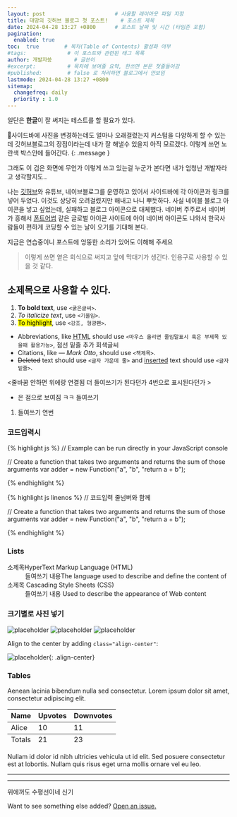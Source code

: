 ```yaml
---
layout: post                      # 사용할 레이아웃 파일 지정
title: 대망의 깃허브 블로그 첫 포스트!    # 포스트 제목
date: 2024-04-28 13:27 +0800      # 포스트 날짜 및 시간 (타임존 포함)
pagination:
  enabled: true
toc:  true        # 목차(Table of Contents) 활성화 여부
#tags:             # 이 포스트와 관련된 태그 목록
author: 개발자씅       # 글쓴이
#excerpt:          # 목차에 보여줄 요약, 한쓰면 본문 첫줄들어감
#published:        # false 로 처리하면 블로그에서 안보임
lastmode: 2024-04-28 13:27 +0800  
sitemap:
  changefreq: daily
  priority : 1.0
---
```

일단은 **한글**이 잘 써지는 테스트를 할 필요가 있다.


사이드바에 사진을 변경하는데도 얼마나 오래걸렸는지
커스텀을 다양하게 할 수 있는데 깃허브블로그의 장점이라는데
내가 잘 해낼수 있을지 아직 모르겠다. 
이렇게 쓰면 노란색 박스안에 들어간다.
{: .message } 

그래도 이 검은 화면에 무언가 이렇게 쓰고 있는걸
누군가 본다면 내가 엄청난 개발자라고 생각할지도..

나는 [깃허브](https://github.com/seuunng)와  유튜브, 네이브블로그를 운영하고 있어서
사이드바에 각 아이콘과 링크를 넣어 두었다. 
이것도 상당히 오려걸렸지만 해내고 나니 뿌듯하다.
사실 네이블 블로그 아이콘을 넣고 싶었는데,
실패하고 블로그 아이콘으로 대체했다. 
네이버 주주로서 네이버가 흥해서 <a href="https://fontawesome.com/">폰트어썸</a> 같은 글로벌 아이콘 사이트에 아이 
네이버 아이콘도 나와서 한국사람들이 편하게 코딩할 수 있는 날이 오기를 기대해 본다. 

지금은 연습중이니 포스트에 엉뚱한 소리가 있어도 이해해 주세요

> 이렇게 쓰면 옅은 회식으로 써지고 앞에 막대기가 생긴다. 인용구로 사용할 수 있을 것 같다.

## 소제목으로 사용할 수 있다. 

1. **To bold text**, use `<굵은글씨>`.
2. *To italicize text*, use `<기울임>`.
3.  <mark>To highlight</mark>, use `<강조, 형광펜>`.
- Abbreviations, like <abbr title="HyperText Markup Langage">HTML</abbr> should use `<마우스 올리면 줄임말표시 혹은 부제목 있을때 활용가능>`, 점선 밑줄 추가 회색글씨
- Citations, like <cite>&mdash; Mark Otto</cite>, should use `<책제목>`.
- <del>Deleted</del> text should use `<글자 가운데 줄>` and <ins>inserted</ins> text should use `<글자 밑줄>`.

<줄바꿈 안하면 위에랑 연결됨 더 들여쓰기가 된다던가
4번으로 표시된다던가 >
- 은 점으로 보여짐 ㅋㅋ 들여쓰기
1. 들여쓰기 연번


### 코드입력시

{% highlight js %}
// Example can be run directly in your JavaScript console

// Create a function that takes two arguments and returns the sum of those arguments
var adder = new Function("a", "b", "return a + b");


{% endhighlight %}

{% highlight js linenos %}
// 코드입력 줄넘버와 함께

// Create a function that takes two arguments and returns the sum of those arguments
var adder = new Function("a", "b", "return a + b");

{% endhighlight %}

### Lists
<dl>
  <dt>소제목HyperText Markup Language (HTML)</dt>
  <dd>들여쓰기 내용The language used to describe and define the content of </dd>

  <dt>소제목 Cascading Style Sheets (CSS)</dt>
  <dd>들여쓰기 내용 Used to describe the appearance of Web content</dd>

</dl>

### 크기별로 사진 넣기

![placeholder](http://placehold.it/800x400 "Large example image")
![placeholder](http://placehold.it/400x200 "Medium example image")
![placeholder](http://placehold.it/200x200 "Small example image")

Align to the center by adding `class="align-center"`:

![placeholder](http://placehold.it/400x200 "Medium example image"){: .align-center}

### Tables

Aenean lacinia bibendum nulla sed consectetur. Lorem ipsum dolor sit amet, consectetur adipiscing elit.

<table>
  <thead>
    <tr>
      <th>Name</th>
      <th>Upvotes</th>
      <th>Downvotes</th>
    </tr>
  </thead>
  <tfoot>
    <tr>
      <td>Totals</td>
      <td>21</td>
      <td>23</td>
    </tr>
  </tfoot>
  <tbody>
    <tr>
      <td>Alice</td>
      <td>10</td>
      <td>11</td>
    </tr>
  </tbody>
</table>

Nullam id dolor id nibh ultricies vehicula ut id elit. Sed posuere consectetur est at lobortis. Nullam quis risus eget urna mollis ornare vel eu leo.

-----
<hr/> 위에꺼도 수평선이네 신기

Want to see something else added? <a href="https://github.com/vszhub/not-pure-poole/issues/new">Open an issue.</a>

